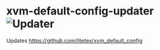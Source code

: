 # xvm-default-config-updater ![Updater](https://github.com/litetex/xvm-default-config-updater/workflows/Updater/badge.svg)

Updates https://github.com/litetex/xvm_default_config
